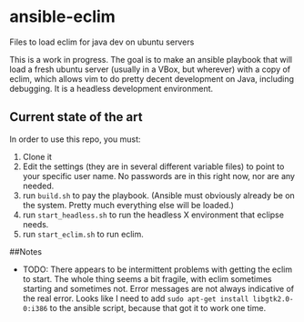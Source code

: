 # ansible-eclim
Files to load eclim for java dev on ubuntu servers

This is a work in progress.  The goal is to make an ansible playbook that will load a fresh ubuntu server (usually in a VBox, but wherever) with a copy of eclim, which allows vim to do pretty decent development on Java, including debugging.  It is a headless development environment.

## Current state of the art

In order to use this repo, you must:

1.  Clone it
2.  Edit the settings (they are in several different variable files) to point to your specific user name.  No passwords are in this right now, nor are any needed.
3.  run `build.sh` to pay the playbook.  (Ansible must obviously already be on the system.  Pretty much everything else will be loaded.)
5.  run `start_headless.sh` to run the headless X environment that eclipse needs.
6.  run `start_eclim.sh` to run eclim.


##Notes

* TODO:  There appears to be intermittent problems with getting the eclim to start.  The whole thing seems a bit fragile, with eclim sometimes starting and sometimes not.  Error messages are not always indicative of the real error.  Looks like I need to add `sudo apt-get install libgtk2.0-0:i386` to the ansible script, because that got it to work one time.



